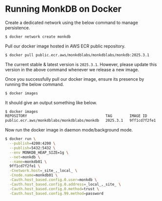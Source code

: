 # Running MonkDB on Docker

Create a dedicated network using the below command to manage persistence.

```bash
$ docker network create monkdb
```

Pull our docker image hosted in AWS ECR public repository.

```bash
$ docker pull public.ecr.aws/monkdblabs/monkdblabs/monkdb:2025.3.1
```

The current stable & latest version is `2025.3.1`. However, please update this version in the above 
command whenever we release a new image.

Once you successfully pull our docker image, ensure its presence by running the below command.

```bash
$ docker images
```

It should give an output something like below. 

```bash
$ docker images
REPOSITORY                                    TAG        IMAGE ID       CREATED        SIZE
public.ecr.aws/monkdblabs/monkdblabs/monkdb   2025.3.1   9ff1cd7f2fe1   47 hours ago   907MB
```

Now run the docker image in daemon mode/background mode. 

```bash
$ docker run \
  --publish=4200:4200 \
  --publish=5432:5432 \
  --env MONKDB_HEAP_SIZE=1g \
  --net=monkdb \
  --name=monkdb01 \
  9ff1cd7f2fe1 \
  -Cnetwork.host=_site_,_local_ \
  -Cnode.name=monkdb01 \
  -Cauth.host_based.config.0.user=monkdb \
  -Cauth.host_based.config.0.address=_local_,_site_ \
  -Cauth.host_based.config.0.method=trust \
  -Cauth.host_based.config.99.method=password
```

